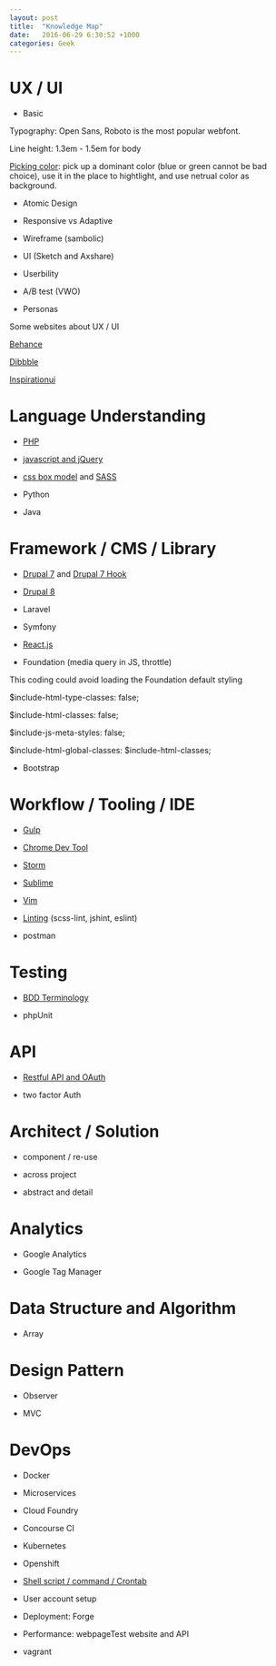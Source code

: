```yaml
---
layout: post
title:  "Knowledge Map"
date:   2016-06-29 6:30:52 +1000
categories: Geek
---
```


UX / UI
=======
- Basic
 
Typography: Open Sans, Roboto is the most popular webfont.

Line height: 1.3em - 1.5em for body

[Picking color](http://www.websitebuilderexpert.com/how-to-choose-color-for-your-website/): pick up a dominant color (blue or green cannot be bad choice), use it in the place to hightlight, and use netrual color as background.

- Atomic Design

- Responsive vs Adaptive

- Wireframe (sambolic)

- UI (Sketch and Axshare)

- Userbility 

- A/B test (VWO)

- Personas

Some websites about UX / UI

[Behance](https://www.behance.net/) 

[Dibbble](https://dribbble.com/) 

[Inspirationui](http://inspirationui.com/) 

Language Understanding
======================

- [PHP](http://ericatsydney.github.io/programming/2016/06/22/php-basic.html) 

- [javascript and jQuery](http://ericatsydney.github.io/programming/2016/06/22/js-jquery-basic.html)

- [css box model](http://ericatsydney.github.io/programming/2016/05/30/understanding-css-box-model.html) and [SASS](http://ericatsydney.github.io/programming/2016/06/22/sass-101.html)
 
- Python

- Java

Framework / CMS / Library
=========================

- [Drupal 7](http://ericatsydney.github.io/programming/2016/05/24/drupal.html) and [Drupal 7 Hook](http://ericatsydney.github.io/programming/2016/05/24/drupal-hook.html)
  
- [Drupal 8](http://ericatsydney.github.io/geek/2016/12/09/drupal-8.html)

- Laravel

- Symfony

- [React.js](http://ericatsydney.github.io/geek/2016/07/23/react.html)

- Foundation (media query in JS, throttle)

This coding could avoid loading the Foundation default styling 

$include-html-type-classes: false;

$include-html-classes: false;

$include-js-meta-styles: false;

$include-html-global-classes: $include-html-classes;

- Bootstrap

Workflow / Tooling / IDE
========================

- [Gulp](http://ericatsydney.github.io/programming/2016/07/23/gulp-setup.html) 

- [Chrome Dev Tool](http://ericatsydney.github.io/thinking/2016/05/29/chrome-devel-tool.html) 

- [Storm](http://ericatsydney.github.io/programming/2016/06/04/Storm-insight.html)
 
- [Sublime](http://ericatsydney.github.io/programming/2016/06/21/Sublime-tricks.html) 

- [Vim](http://ericatsydney.github.io/programming/2016/06/22/journey-to-vim.html) 

- [Linting](http://ericatsydney.github.io/programming/2016/07/15/linting.html) (scss-lint, jshint, eslint)

- postman

Testing
=======

- [BDD Terminology](/programming/2016/07/14/BDD-terminology.html) 

- phpUnit

API
===

- [Restful API and OAuth](http://ericatsydney.github.io/programming/2016/06/13/restful-api.html) 

- two factor Auth

Architect / Solution
====================

- component / re-use

- across project

- abstract and detail

Analytics
=========

- Google Analytics

- Google Tag Manager

Data Structure and Algorithm
============================

- Array

Design Pattern 
==============

- Observer

- MVC

DevOps
======

- Docker

- Microservices

- Cloud Foundry

- Concourse CI

- Kubernetes

- Openshift

- [Shell script / command / Crontab](http://ericatsydney.github.io/programming/2016/06/22/shell-and-linux.html) 

- User account setup

- Deployment: Forge

- Performance: webpageTest website and API

- vagrant
